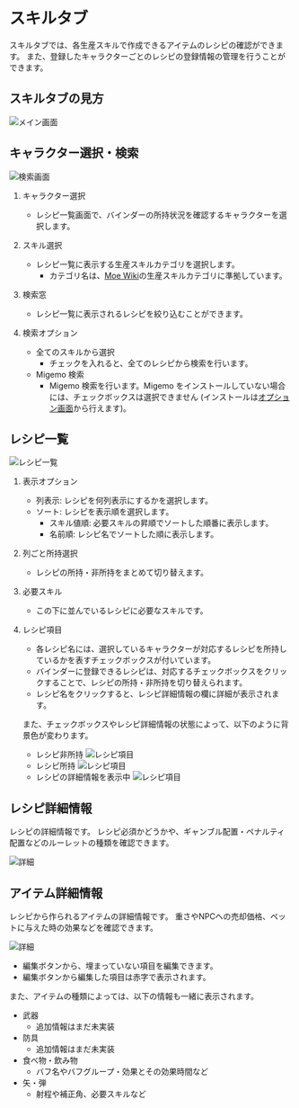 # スキルタブ
スキルタブでは、各生産スキルで作成できるアイテムのレシピの確認ができます。
また、登録したキャラクターごとのレシピの登録情報の管理を行うことができます。

## スキルタブの見方

![メイン画面](img/skill.png)

## キャラクター選択・検索
![検索画面](img/skill-search.png)

1. キャラクター選択
   - レシピ一覧画面で、バインダーの所持状況を確認するキャラクターを選択します。

1. スキル選択
   - レシピ一覧に表示する生産スキルカテゴリを選択します。
     - カテゴリ名は、[Moe Wiki](http://moewiki.usamimi.info/index.php?MoE%20Wiki%20-%20Master%20of%20Epic)の生産スキルカテゴリに準拠しています。

1. 検索窓
   - レシピ一覧に表示されるレシピを絞り込むことができます。

1. 検索オプション
   - 全てのスキルから選択
     - チェックを入れると、全てのレシピから検索を行います。
   - Migemo 検索
     - Migemo 検索を行います。Migemo をインストールしていない場合には、チェックボックスは選択できません (インストールは[オプション画面](option.md)から行えます)。

## レシピ一覧
![レシピ一覧](img/skill-recipe.png)

1. 表示オプション
   - 列表示: レシピを何列表示にするかを選択します。
   - ソート: レシピを表示順を選択します。
     - スキル値順: 必要スキルの昇順でソートした順番に表示します。
     - 名前順: レシピ名でソートした順に表示します。

1. 列ごと所持選択
   - レシピの所持・非所持をまとめて切り替えます。

1. 必要スキル
   - この下に並んでいるレシピに必要なスキルです。

1. レシピ項目
   - 各レシピ名には、選択しているキャラクターが対応するレシピを所持しているかを表すチェックボックスが付いています。
   - バインダーに登録できるレシピは、対応するチェックボックスをクリックすることで、レシピの所持・非所持を切り替えられます。
   - レシピ名をクリックすると、レシピ詳細情報の欄に詳細が表示されます。

   また、チェックボックスやレシピ詳細情報の状態によって、以下のように背景色が変わります。
     - レシピ非所持
       ![レシピ項目](img/snake-default.png)
     - レシピ所持
       ![レシピ項目](img/snake-owned.png)
     - レシピの詳細情報を表示中
       ![レシピ項目](img/snake-detail.png)

## レシピ詳細情報
レシピの詳細情報です。
レシピ必須かどうかや、ギャンブル配置・ペナルティ配置などのルーレットの種類を確認できます。

![詳細](img/recipe-detail.png)

## アイテム詳細情報
レシピから作られるアイテムの詳細情報です。
重さやNPCへの売却価格、ペットに与えた時の効果などを確認できます。

![詳細](img/item-detail.png)

- 編集ボタンから、埋まっていない項目を編集できます。
- 編集ボタンから編集した項目は赤字で表示されます。

また、アイテムの種類によっては、以下の情報も一緒に表示されます。

- 武器
  - 追加情報はまだ未実装
- 防具
  - 追加情報はまだ未実装
- 食べ物・飲み物
  - バフ名やバフグループ・効果とその効果時間など
- 矢・弾
  - 射程や補正角、必要スキルなど
